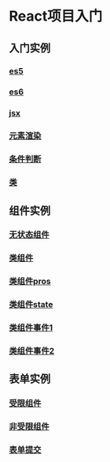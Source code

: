 # React项目入门

## 入门实例

### [es5](src/es5.html)

### [es6](src/es6.html)

### [jsx](src/jsx.html)

### [元素渲染](src/render.html)

### [条件判断](src/condition.html)

### [类](src/class.html)

## 组件实例

### [无状态组件](src/function_props.html)

### [类组件](src/class.html)

### [类组件pros](src/class_props.html)

### [类组件state](src/class_state.html)

### [类组件事件1](src/events_long.html)

### [类组件事件2](src/events_short.html)

## 表单实例

### [受限组件](src/form_1.html)

### [非受限组件](src/form_2.html)

### [表单提交](src/form_3.html)